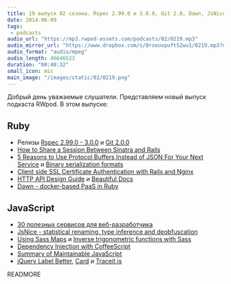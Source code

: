 ```yaml
---
title: 19 выпуск 02 сезона. Rspec 2.99.0 и 3.0.0, Git 2.0, Dawn, JsNice, Dependency Injection with CoffeeScript, Card, Traceit.js и прочее
date: 2014-06-09
tags:
 - podcasts
audio_url: "https://mp3.rwpod-assets.com/podcasts/02/0219.mp3"
audio_mirror_url: "https://www.dropbox.com/s/0roouvpuft52wu1/0219.mp3?dl=1"
audio_format: "audio/mpeg"
audio_length: 46646523
duration: "00:48:32"
small_icon: mic
main_image: "/images/static/02/0219.png"
---
```


Добрый день уважаемые слушатели. Представляем новый выпуск подкаста RWpod. В этом выпуске:

## Ruby

 - Релизы [Rspec 2.99.0 - 3.0.0](http://myronmars.to/n/dev-blog/2014/06/rspec-2-99-0-and-3-0-0-have-been-released) и [Git 2.0.0](https://git.kernel.org/cgit/git/git.git/tree/Documentation/RelNotes/2.0.0.txt)
 - [How to Share a Session Between Sinatra and Rails](http://robots.thoughtbot.com/how-to-share-a-session-between-sinatra-and-rails)
 - [5 Reasons to Use Protocol Buffers Instead of JSON For Your Next Service](http://blog.codeclimate.com/blog/2014/06/05/choose-protocol-buffers/) и [Binary serialization formats](http://leopard.in.ua/2013/10/13/binary-serialization-formats/)
 - [Client side SSL Certificate Authentication with Rails and Nginx](http://www.pandurang-waghulde.com/2014/06/client-side-ssl-certificate.html)
 - [HTTP API Design Guide](https://github.com/interagent/http-api-design) и [Beautiful Docs](https://github.com/PharkMillups/beautiful-docs)
 - [Dawn - docker-based PaaS in Ruby](https://github.com/dawn/dawn)

## JavaScript

 - [30 полезных сервисов для веб-разработчика](http://habrahabr.ru/post/225367/)
 - [JsNice - statistical renaming, type inference and deobfuscation](http://www.jsnice.org/)
 - [Using Sass Maps](http://www.sitepoint.com/using-sass-maps/) и [Inverse trigonometric functions with Sass](http://thesassway.com/advanced/inverse-trigonometric-functions-with-sass)
 - [Dependency Injection with CoffeeScript](http://labs.vistarmedia.com/2014/05/22/dependency-injection-with-coffeescript.html)
 - [Summary of Maintainable JavaScript](http://www.alexkras.com/summary-of-maintainable-javascript/)
 - [jQuery Label Better](http://www.thepetedesign.com/demos/label_better_demo.html), [Card](http://jessepollak.github.io/card/) и [Traceit.js](http://valleybazaar.org/index.html#tracebox)

READMORE

